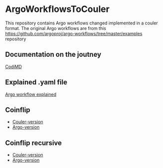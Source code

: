 # ArgoWorkflowsToCouler
This repository contains Argo workflows changed implemented in a couler format.
The original Argo workflows are from this https://github.com/argoproj/argo-workflows/tree/master/examples repository

## Documentation on the joutney
[CodiMD](https://codimd.web.cern.ch/UCT5cM_yTsWqM79VLiGnbw?view)

## Explained .yaml file
[Argo workflow explained](https://github.com/nooraangelva/ArgoWorkflowsToCouler/blob/main/coinflip.yaml)

## Coinflip
- [Couler-version](https://github.com/nooraangelva/ArgoWorkflowsToCouler/blob/main/coinflip.py)
- [Argo-version](https://github.com/argoproj/argo-workflows/blob/master/examples/coinflip.yaml)

## Coinflip recursive
- [Couler-version](https://github.com/nooraangelva/ArgoWorkflowsToCouler/blob/main/coinflip-recursive.py)
- [Argo-version](https://github.com/argoproj/argo-workflows/blob/master/examples/coinflip-recursive.yaml)
